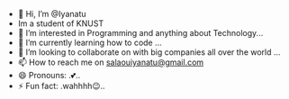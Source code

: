 - 👋 Hi, I’m @Iyanatu
- Im a student of KNUST
- 👀 I’m interested in Programming and anything about Technology...
- 🌱 I’m currently learning how to code ...
- 💞️ I’m looking to collaborate on with big companies all over the world ...
- 📫 How to reach me on salaouiyanatu@gmail.com
- 😄 Pronouns: .💕..
- ⚡ Fun fact: .wahhhh😉..

<!---
Isalaou/Isalaou is a ✨ special ✨ repository because its `README.md` (this file) appears on your GitHub profile.
You can click the Preview link to take a look at your changes.
--->
